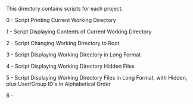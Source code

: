 This directory contains scripts for each project.

0 - Script Printing Current Working Directory

1 - Script Displaying Contents of Current Working Directory

2 - Script Changing Working Directory to Root

3 - Script Displaying Working Directory in Long Format

4 - Script Displaying Working Directory Hidden Files

5 - Script Displaying Working Directory Files in Long Format, with Hidden, plus User/Group ID's in Alphabetical Order

6 - 